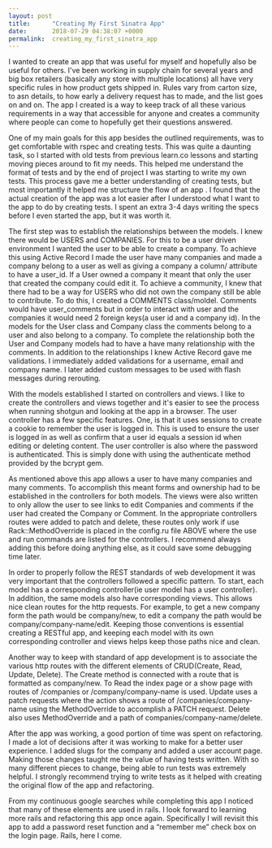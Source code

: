 ```yaml
---
layout: post
title:      "Creating My First Sinatra App"
date:       2018-07-29 04:38:07 +0000
permalink:  creating_my_first_sinatra_app
---
```



I wanted to create an app that was useful for myself and hopefully also be useful for others. I've been working in supply chain for several years and big box retailers (basically any store with multiple locations) all have very specific rules in how product gets shipped in. Rules vary from carton size, to asn details, to how early a delivery request has to made, and the list goes on and on. The app I created is a way to keep track of all these various requirements in a way that accessible for anyone and creates a community where people can come to hopefully get their questions answered.

One of my main goals for this app besides the outlined requirements, was to get comfortable with rspec and creating tests. This was quite a daunting task, so I started with old tests from previous learn.co lessons and starting moving pieces around to fit my needs. This helped me understand the format of tests and by the end of project I was starting to write my own tests. This process gave me a better understanding of creating tests, but most importantly it helped me structure the flow of an app . I found that the actual creation of the app was a lot easier after I understood what I want to the app to do by creating tests. I spent an extra 3-4 days writing the specs before I even started the app, but it was worth it. 

The first step was to establish the relationships between the models. I knew there would be USERS and COMPANIES. For this to be a user driven environment I wanted the user to be able to create a company. To achieve this using Active Record I made the user have many companies and made a company belong to a user as well as giving a company a column/ attribute to have a user_id.  If a User owned a company it meant that only the user that created the company could edit it. To achieve a community, I knew that there had to be a way for USERS who did not own the company still be able to contribute. To do this, I created a COMMENTS class/moldel. Comments would have user_comments but in order to interact with user and the companies it would need 2 foreign keys(a user id and a company id). In the models for the User class and Company class the comments belong to a user and also belong to a company. To complete the relationship both the User and Company models had to have a have many relationship with the comments. In addition to the relationships I knew Active Record gave me validations. I immediately added validations for a username, email and company name. I later added custom messages to be used with flash messages during rerouting. 

With the models established I started on controllers and views. I like to create the controllers and views together and it's easier to see the process when running shotgun and looking at the app in a browser. The user controller has a few specific features. One, is that it uses sessions to create a cookie to remember the user is logged in. This is used to ensure the user is logged in as well as confirm that a user id equals a session id when editing or deleting content. The user controller is also where the password is authenticated. This is simply done with using the authenticate method provided by the bcrypt gem. 

As mentioned above this app allows a user to have many companies and many comments. To accomplish this meant forms and ownership had to be established in the controllers for both models. The views were also written  to only allow  the user to see links to edit Companies and comments if the user had created the Company or Comment.  In the appropriate controllers routes were added to patch and delete, these routes only work if use Rack::MethodOverride is placed in the config.ru file ABOVE where the use and run commands are listed for the controllers. I recommend always adding this before doing anything else, as it could save some debugging time later. 

In order to properly follow the REST standards of web development it was very important that the controllers followed a specific pattern.  To start, each model has a corresponding controller(ie user model has a user controller). In addition, the same models also have corresponding views. This allows nice clean routes for the http requests. For example, to get a new company form the path would be company/new, to edit a company the path would be company/company-name/edit. Keeping those conventions is essential creating a RESTful app, and keeping each model with its own corresponding controller and views helps keep those paths nice and clean. 

Another way to keep with standard of app development is to associate the various http routes with the different elements of CRUD(Create, Read, Update, Delete).  The Create method is connected with a route that is formatted as company/new. To Read the index page or a show page with routes of /companies or /company/company-name is used. Update uses a patch requests where the action shows a route of /companies/company-name using the MethodOverride to accomplish a PATCH request. Delete also uses MethodOverride and a path of companies/company-name/delete. 

After the app was working, a good portion of time was spent on refactoring. I made a lot of decisions after it was working to make for a better user experience. I added slugs for the company and added a user account page. Making those changes taught me the value of having tests written. With so many different pieces to change, being able to run tests was extremely helpful.  I strongly recommend trying to write tests as it helped with creating the original flow of the app and refactoring.

From my continuous google searches while completing this app I noticed that many of these elements are used in rails. I look forward to learning more rails and refactoring this app once again. Specifically I will revisit this app to add a password reset function and a “remember me” check box on the login page.  Rails, here I come.

